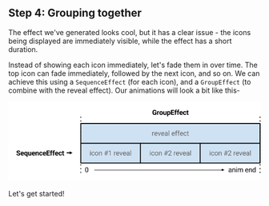 ## Step 4: Grouping together

The effect we've generated looks cool, but it has a clear issue - the icons being displayed are immediately visible, while the effect has a short duration.

Instead of showing each icon immediately, let's fade them in over time. The top icon can fade immediately, followed by the next icon, and so on. We can achieve this using a `SequenceEffect` (for each icon), and a `GroupEffect` (to combine with the reveal effect). Our animations will look a bit like this-

![Groups](resources/step4-groups.png)

Let's get started!

